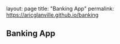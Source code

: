 
layout: page
title: "Banking App"
permalink: https://aricglanville.github.io/banking

## Banking App
